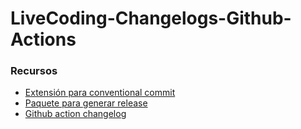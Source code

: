 # LiveCoding-Changelogs-Github-Actions

### Recursos
- [Extensión para conventional commit](https://marketplace.visualstudio.com/items?itemName=vivaxy.vscode-conventional-commits)
- [Paquete para generar release](https://www.npmjs.com/package/bumpp)
- [Github action changelog](https://github.com/antfu/changelogithub)
